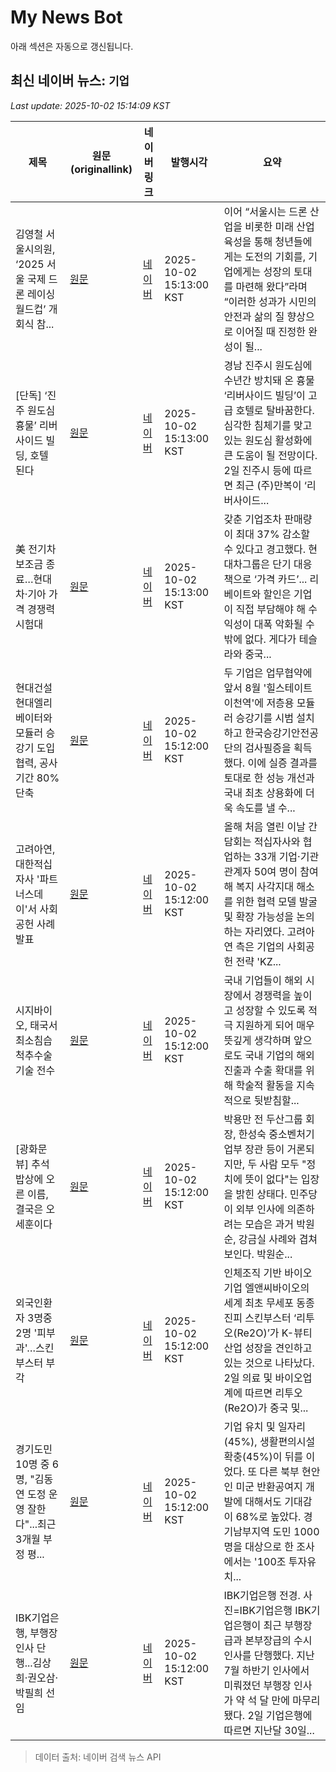 # My News Bot

아래 섹션은 자동으로 갱신됩니다.

<!-- NEWS:START -->
## 최신 네이버 뉴스: `기업`
_Last update: 2025-10-02 15:14:09 KST_

| 제목 | 원문(originallink) | 네이버 링크 | 발행시각 | 요약 |
|---|---|---|---|---|
| 김영철 서울시의원, ‘2025 서울 국제 드론 레이싱 월드컵’ 개회식 참... | [원문](https://www.seoul.co.kr/news/publicnews/local_govern/smc_movement/2025/10/02/20251002500226?wlog_tag3=naver) | [네이버](https://n.news.naver.com/mnews/article/081/0003579915?sid=102) | 2025-10-02 15:13:00 KST | 이어 “서울시는 드론 산업을 비롯한 미래 산업 육성을 통해 청년들에게는 도전의 기회를, 기업에게는 성장의 토대를 마련해 왔다”라며 “이러한 성과가 시민의 안전과 삶의 질 향상으로 이어질 때 진정한 완성이 될... |
| [단독] ‘진주 원도심 흉물’ 리버사이드 빌딩, 호텔 된다 | [원문](https://www.busan.com/view/busan/view.php?code=2025100215085274126) | [네이버](https://n.news.naver.com/mnews/article/082/0001347770?sid=102) | 2025-10-02 15:13:00 KST | 경남 진주시 원도심에 수년간 방치돼 온 흉물 ‘리버사이드 빌딩’이 고급 호텔로 탈바꿈한다. 심각한 침체기를 맞고 있는 원도심 활성화에 큰 도움이 될 전망이다. 2일 진주시 등에 따르면 최근 (주)만복이 ‘리버사이드... |
| 美 전기차 보조금 종료…현대차·기아 가격 경쟁력 시험대 | [원문](http://www.edaily.co.kr/news/newspath.asp?newsid=03798246642328984) | [네이버](https://n.news.naver.com/mnews/article/018/0006131926?sid=103) | 2025-10-02 15:13:00 KST | 갖춘 기업조차 판매량이 최대 37% 감소할 수 있다고 경고했다. 현대차그룹은 단기 대응책으로 ‘가격 카드’... 리베이트와 할인은 기업이 직접 부담해야 해 수익성이 대폭 악화될 수밖에 없다. 게다가 테슬라와 중국... |
| 현대건설 현대엘리베이터와 모듈러 승강기 도입 협력, 공사기간 80% 단축 | [원문](https://www.businesspost.co.kr/BP?command=article_view&num=414687) | [네이버](https://www.businesspost.co.kr/BP?command=article_view&num=414687) | 2025-10-02 15:12:00 KST | 두 기업은 업무협약에 앞서 8월 '힐스테이트 이천역'에 저층용 모듈러 승강기를 시범 설치하고 한국승강기안전공단의 검사필증을 획득했다. 이에 실증 결과를 토대로 한 성능 개선과 국내 최초 상용화에 더욱 속도를 낼 수... |
| 고려아연, 대한적십자사 '파트너스데이'서 사회공헌 사례 발표 | [원문](https://www.smartfn.co.kr/news/articleView.html?idxno=122097) | [네이버](https://www.smartfn.co.kr/news/articleView.html?idxno=122097) | 2025-10-02 15:12:00 KST | 올해 처음 열린 이날 간담회는 적십자사와 협업하는 33개 기업·기관 관계자 50여 명이 참여해 복지 사각지대 해소를 위한 협력 모델 발굴 및 확장 가능성을 논의하는 자리였다. 고려아연 측은 기업의 사회공헌 전략 'KZ... |
| 시지바이오, 태국서 최소침습 척추수술 기술 전수 | [원문](http://www.sisacast.kr/news/articleView.html?idxno=83177) | [네이버](http://www.sisacast.kr/news/articleView.html?idxno=83177) | 2025-10-02 15:12:00 KST | 국내 기업들이 해외 시장에서 경쟁력을 높이고 성장할 수 있도록 적극 지원하게 되어 매우 뜻깊게 생각하며 앞으로도 국내 기업의 해외 진출과 수출 확대를 위해 학술적 활동을 지속적으로 뒷받침할... |
| [광화문 뷰] 추석 밥상에 오른 이름, 결국은 오세훈이다 | [원문](https://www.ajunews.com/view/20251002143102118) | [네이버](https://www.ajunews.com/view/20251002143102118) | 2025-10-02 15:12:00 KST | 박용만 전 두산그룹 회장, 한성숙 중소벤처기업부 장관 등이 거론되지만, 두 사람 모두 "정치에 뜻이 없다"는 입장을 밝힌 상태다. 민주당이 외부 인사에 의존하려는 모습은 과거 박원순, 강금실 사례와 겹쳐 보인다. 박원순... |
| 외국인환자 3명중 2명 '피부과'…스킨부스터 부각 | [원문](https://www.dailymedi.com/news/news_view.php?wr_id=929630) | [네이버](https://www.dailymedi.com/news/news_view.php?wr_id=929630) | 2025-10-02 15:12:00 KST | ﻿인체조직 기반 바이오기업 엘앤씨바이오의 세계 최초 무세포 동종진피 스킨부스터 ‘리투오(Re2O)’가 K-뷰티산업 성장을 견인하고 있는 것으로 나타났다. 2일 의료 및 바이오업계에 따르면 리투오(Re2O)가 중국 및... |
| 경기도민 10명 중 6명, "김동연 도정 운영 잘한다"...최근 3개월 부정 평... | [원문](http://www.consumernews.co.kr/news/articleView.html?idxno=741679) | [네이버](http://www.consumernews.co.kr/news/articleView.html?idxno=741679) | 2025-10-02 15:12:00 KST | 기업 유치 및 일자리(45%), 생활편의시설 확충(45%)이 뒤를 이었다. 또 다른 북부 현안인 미군 반환공여지 개발에 대해서도 기대감이 68%로 높았다. 경기남부지역 도민 1000명을 대상으로 한 조사에서는 '100조 투자유치... |
| IBK기업은행, 부행장 인사 단행...김상희·권오삼·박필희 선임 | [원문](https://www.pointdaily.co.kr/news/articleView.html?idxno=273183) | [네이버](https://www.pointdaily.co.kr/news/articleView.html?idxno=273183) | 2025-10-02 15:12:00 KST | IBK기업은행 전경. 사진=IBK기업은행  IBK기업은행이 최근 부행장급과 본부장급의 수시 인사를 단행했다. 지난 7월 하반기 인사에서 미뤄졌던 부행장 인사가 약 석 달 만에 마무리됐다. 2일 기업은행에 따르면 지난달 30일... |

> 데이터 출처: 네이버 검색 뉴스 API
<!-- NEWS:END -->
